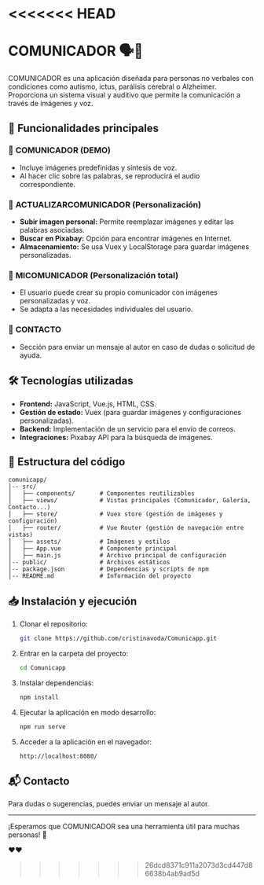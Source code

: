 <<<<<<< HEAD
=======
# COMUNICADOR 🗣️📱

COMUNICADOR es una aplicación diseñada para personas no verbales con condiciones como autismo, ictus, parálisis cerebral o Alzheimer. Proporciona un sistema visual y auditivo que permite la comunicación a través de imágenes y voz.

## 🚀 Funcionalidades principales

### 📌 **COMUNICADOR** (DEMO)

- Incluye imágenes predefinidas y síntesis de voz.
- Al hacer clic sobre las palabras, se reproducirá el audio correspondiente.

### 📌 **ACTUALIZARCOMUNICADOR** (Personalización)

- **Subir imagen personal:** Permite reemplazar imágenes y editar las palabras asociadas.
- **Buscar en Pixabay:** Opción para encontrar imágenes en Internet.
- **Almacenamiento:** Se usa Vuex y LocalStorage para guardar imágenes personalizadas.

### 📌 **MICOMUNICADOR** (Personalización total)

- El usuario puede crear su propio comunicador con imágenes personalizadas y voz.
- Se adapta a las necesidades individuales del usuario.

### 📌 **CONTACTO**

- Sección para enviar un mensaje al autor en caso de dudas o solicitud de ayuda.

## 🛠️ Tecnologías utilizadas

- **Frontend:** JavaScript, Vue.js, HTML, CSS.
- **Gestión de estado:** Vuex (para guardar imágenes y configuraciones personalizadas).
- **Backend:** Implementación de un servicio para el envío de correos.
- **Integraciones:** Pixabay API para la búsqueda de imágenes.

## 📂 Estructura del código

```
comunicapp/
│-- src/
│   ├── components/       # Componentes reutilizables
│   ├── views/            # Vistas principales (Comunicador, Galería, Contacto...)
│   ├── store/            # Vuex store (gestión de imágenes y configuración)
│   ├── router/           # Vue Router (gestión de navegación entre vistas)
│   ├── assets/           # Imágenes y estilos
│   ├── App.vue           # Componente principal
│   ├── main.js           # Archivo principal de configuración
│-- public/               # Archivos estáticos
│-- package.json          # Dependencias y scripts de npm
│-- README.md             # Información del proyecto
```

## 📥 Instalación y ejecución

1. Clonar el repositorio:
   ```sh
   git clone https://github.com/cristinavoda/Comunicapp.git
   ```
2. Entrar en la carpeta del proyecto:
   ```sh
   cd Comunicapp
   ```
3. Instalar dependencias:
   ```sh
   npm install
   ```
4. Ejecutar la aplicación en modo desarrollo:
   ```sh
   npm run serve
   ```
5. Acceder a la aplicación en el navegador:
   ```
   http://localhost:8080/
   ```

## 📬 Contacto

Para dudas o sugerencias, puedes enviar un mensaje al autor.

---

¡Esperamos que COMUNICADOR sea una herramienta útil para muchas personas! 💙

❤️❤️
>>>>>>> 26dcd8371c911a2073d3cd447d86638b4ab9ad5d
